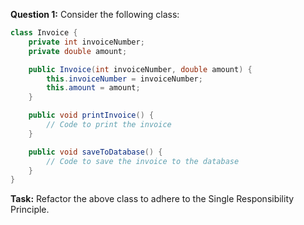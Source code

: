 **Question 1:**
Consider the following class:

```java
class Invoice {
    private int invoiceNumber;
    private double amount;

    public Invoice(int invoiceNumber, double amount) {
        this.invoiceNumber = invoiceNumber;
        this.amount = amount;
    }

    public void printInvoice() {
        // Code to print the invoice
    }

    public void saveToDatabase() {
        // Code to save the invoice to the database
    }
}

```

**Task:**
Refactor the above class to adhere to the Single Responsibility Principle.
